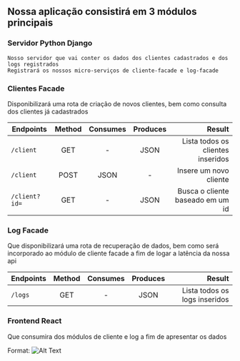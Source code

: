 ## Nossa aplicação consistirá em 3 módulos principais

### Servidor Python Django
    Nosso servidor que vai conter os dados dos clientes cadastrados e dos logs registrados
    Registrará os nossos micro-serviços de cliente-facade e log-facade

### Clientes Facade
Disponibilizará uma rota de criação de novos clientes, bem como consulta dos clientes já cadastrados

| Endpoints                              |   Method      | Consumes  |  Produces  |       Result                      |
| ---------------------------------------|:-------------:|:---------:|:----------:|----------------------------------:|
| `/client`                              |    GET        |     -     |    JSON    |Lista todos os clientes inseridos  |
| `/client`                              |    POST       |   JSON    |     -      |Insere um novo cliente             |
| `/client?id=`                          |    GET        |    -      |    JSON    |Busca o cliente baseado em um id   |

### Log Facade
Que disponibilizará uma rota de recuperação de dados, bem como será incorporado ao módulo de cliente facade a fim de logar a latência da nossa api

| Endpoints                              |   Method      | Consumes  |  Produces  |       Result                  |
| ---------------------------------------|:-------------:|:---------:|:----------:|------------------------------:|
| `/logs`                                |    GET        |     -     |    JSON    |Lista todos os logs inseridos  |

### Frontend React 
Que consumira dos módulos de cliente e log a fim de apresentar os dados

Format: ![Alt Text](https://bit.ly/2WVtPFf) <BR>

